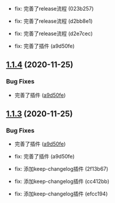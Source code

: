 * fix: 完善了release流程 (023b257)

* fix: 完善了release流程 (d2bb8e1)

* fix: 完善了release流程 (d2e7cec)
* fix: 完善了插件 (a9d50fe)

## [1.1.4](https://github.com/echoLC/rich-text-editor/compare/v1.1.2...v1.1.4) (2020-11-25)


### Bug Fixes

* 完善了插件 ([a9d50fe](https://github.com/echoLC/rich-text-editor/commit/a9d50feda8b438329bff555b283b51994efd9d0d))

## [1.1.3](https://github.com/echoLC/rich-text-editor/compare/v1.1.2...v1.1.3) (2020-11-25)


### Bug Fixes

* 完善了插件 ([a9d50fe](https://github.com/echoLC/rich-text-editor/commit/a9d50feda8b438329bff555b283b51994efd9d0d))

* fix: 完善了插件 (a9d50fe)

* fix: 添加keep-changelog插件 (2f13b67)
* fix: 添加keep-changelog插件 (cc412bb)
* fix: 添加keep-changelog插件 (efcc194)

